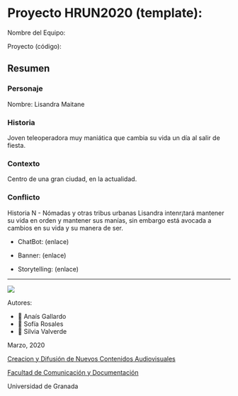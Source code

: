 

# Proyecto HRUN2020 (template): 

Nombre del Equipo: 

Proyecto (código): 


## Resumen


### Personaje



Nombre: Lisandra Maitane


### Historia
Joven teleoperadora muy maniática que cambia su vida un día al salir de fiesta.

### Contexto
Centro de una gran ciudad, en la actualidad.

### Conflicto 
Historia N - Nómadas y otras tribus urbanas
Lisandra intenr¡tará mantener su vida en orden y mantener sus manías, sin embargo está avocada a cambios en su vida y su manera de ser.

- ChatBot: (enlace) 

- Banner:  (enlace) 

- Storytelling: (enlace) 

------
![](https://upload.wikimedia.org/wikipedia/commons/thumb/6/62/CC-BY-SA-Andere_Wikis_%28v%29.svg/200px-CC-BY-SA-Andere_Wikis_%28v%29.svg.png)


Autores:  
<!---
Incluir lista de personas del grupo 
Se puede añadir enlace a página personal de github o lo que se quiera...(optativo)
-->

- :woman: Anaís Gallardo
- :woman: Sofía Rosales
- :woman: Silvia Valverde

<!---
Lista completa de emojis de markDown - https://gist.github.com/rxaviers/7360908) 
-->



Marzo, 2020

[Creacion y Difusión de Nuevos Contenidos Audiovisuales](http://utopolis.ugr.es/medialab)

[Facultad de Comunicación y Documentación](http://fcd.ugr.es)

Universidad de Granada
